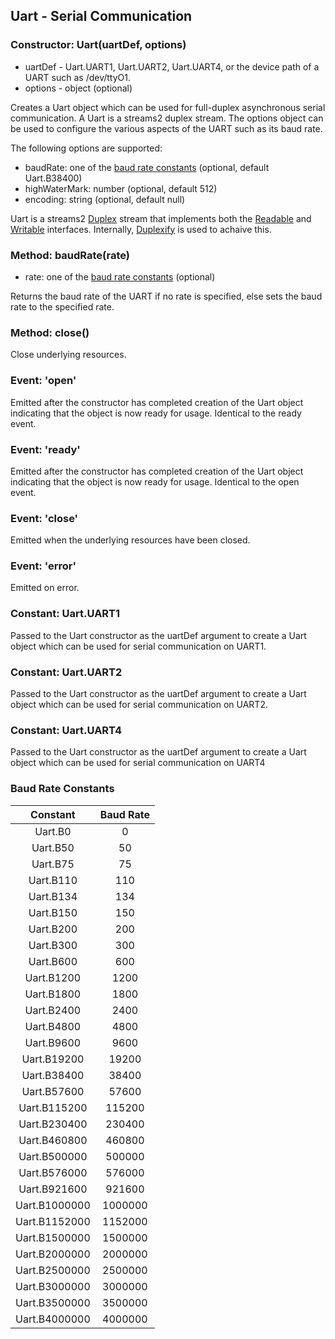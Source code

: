 ## Uart - Serial Communication

### Constructor: Uart(uartDef, options)
- uartDef - Uart.UART1, Uart.UART2, Uart.UART4, or the device path of a UART such as /dev/ttyO1.
- options - object (optional)

Creates a Uart object which can be used for full-duplex asynchronous serial
communication. A Uart is a streams2 duplex stream. The options object can be
used to configure the various aspects of the UART such as its baud rate. 

The following options are supported:
- baudRate: one of the [baud rate constants](https://github.com/fivdi/brkontru/blob/master/doc/uart.md#baud-rate-constants) (optional, default Uart.B38400)
- highWaterMark: number (optional, default 512)
- encoding: string (optional, default null)

Uart is a streams2 [Duplex](http://nodejs.org/api/stream.html#stream_class_stream_duplex)
stream that implements both the
[Readable](http://nodejs.org/api/stream.html#stream_class_stream_readable) and
[Writable](http://nodejs.org/api/stream.html#stream_class_stream_writable)
interfaces. Internally, [Duplexify](https://www.npmjs.org/package/duplexify)
is used to achaive this.

### Method: baudRate(rate)
- rate: one of the [baud rate constants](https://github.com/fivdi/brkontru/blob/master/doc/uart.md#baud-rate-constants) (optional)

Returns the baud rate of the UART if no rate is specified, else sets the baud
rate to the specified rate.

### Method: close()
Close underlying resources.

### Event: 'open'
Emitted after the constructor has completed creation of the Uart object
indicating that the object is now ready for usage. Identical to the ready
event.

### Event: 'ready'
Emitted after the constructor has completed creation of the Uart object
indicating that the object is now ready for usage. Identical to the open
event.

### Event: 'close'
Emitted when the underlying resources have been closed. 

### Event: 'error'
Emitted on error.

### Constant: Uart.UART1
Passed to the Uart constructor as the uartDef argument to create a Uart object
which can be used for serial communication on UART1.

### Constant: Uart.UART2
Passed to the Uart constructor as the uartDef argument to create a Uart object
which can be used for serial communication on UART2.

### Constant: Uart.UART4
Passed to the Uart constructor as the uartDef argument to create a Uart object
which can be used for serial communication on UART4

### Baud Rate Constants

Constant | Baud Rate |
:---: | :---: |
Uart.B0 | 0 |
Uart.B50 | 50 |
Uart.B75 | 75 |
Uart.B110 | 110 |
Uart.B134 | 134 |
Uart.B150 | 150 |
Uart.B200 | 200 |
Uart.B300 | 300 |
Uart.B600 | 600 |
Uart.B1200 | 1200 |
Uart.B1800 | 1800 |
Uart.B2400 | 2400 |
Uart.B4800 | 4800 |
Uart.B9600 | 9600 |
Uart.B19200 | 19200 |
Uart.B38400 | 38400 |
Uart.B57600 | 57600 |
Uart.B115200 | 115200 |
Uart.B230400 | 230400 |
Uart.B460800 | 460800 |
Uart.B500000 | 500000 |
Uart.B576000 | 576000 |
Uart.B921600 | 921600 |
Uart.B1000000 | 1000000 |
Uart.B1152000 | 1152000 |
Uart.B1500000 | 1500000 |
Uart.B2000000 | 2000000 |
Uart.B2500000 | 2500000 |
Uart.B3000000 | 3000000 |
Uart.B3500000 | 3500000 |
Uart.B4000000 | 4000000 |

